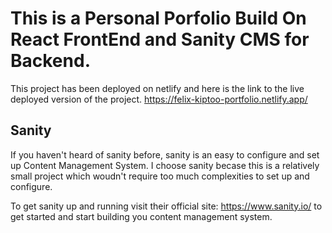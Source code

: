 # This is a Personal Porfolio Build On React FrontEnd and Sanity CMS for Backend.
This project has been deployed on netlify and here is the link to the live deployed version of the project. https://felix-kiptoo-portfolio.netlify.app/


## Sanity
If you haven't heard of sanity before, sanity is an easy to configure and set up Content Management System. I choose sanity becase this is a relatively small project which woudn't require too much complexities to set up and configure.

To get sanity up and running visit their official site: https://www.sanity.io/ to get started and start building you content management system.




